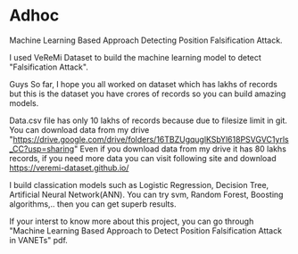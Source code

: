 # Adhoc
Machine Learning Based Approach Detecting Position Falsification Attack.

I used VeReMi Dataset to build the machine learning model to detect "Falsification Attack".

Guys So far, I hope you all worked on dataset which has lakhs of records but this is the dataset you have crores of records so you can build amazing models.

Data.csv file has only 10 lakhs of records because due to filesize limit in git.
You can download data from my drive "https://drive.google.com/drive/folders/16TBZUgquglKSbYl618PSVGVC1yrls_CC?usp=sharing"
Even if you download data from my drive it has 80 lakhs records, 
if you need more data you can visit following site and download  https://veremi-dataset.github.io/

I build classication models such as Logistic Regression, Decision Tree, Artificial Neural Network(ANN).
You can try svm, Random Forest, Boosting algorithms,.. then you can get superb results.

If your interst to know more about this project, you can go through "Machine Learning Based Approach to Detect Position Falsification Attack in VANETs" pdf.

